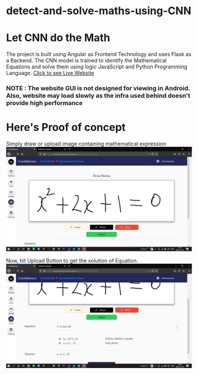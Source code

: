 # detect-and-solve-maths-using-CNN

# Let CNN do the Math

The project is built using Angular as Frontend Technology and uses Flask as a Backend. 
The CNN model is trained to identify the Mathematical Equations and solve them using logic JavaScript and Python Programming Language.
<a href="https://crackmykwery.herokuapp.com">Click to see Live Website</a>
<h3>NOTE : The website GUI is not designed for viewing in Android. Also, website may load slowly as the infra used behind doesn't provide high performance</h3>

# Here's Proof of concept

Simply draw or upload image containing mathematical expression
![alt text](https://github.com/xidddekate/detect-and-solve-maths-using-CNN/blob/main/static/assets/images/Screenshot(40).png?raw=true)

Now, hit Upload Button to get the solution of Equation.
![alt text](https://github.com/xidddekate/detect-and-solve-maths-using-CNN/blob/main/static/assets/images/Screenshot(41).png?raw=true)
